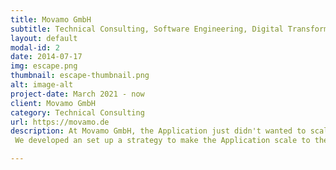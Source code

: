 ```yaml
---
title: Movamo GmbH
subtitle: Technical Consulting, Software Engineering, Digital Transformation
layout: default
modal-id: 2
date: 2014-07-17
img: escape.png
thumbnail: escape-thumbnail.png
alt: image-alt
project-date: March 2021 - now
client: Movamo GmbH
category: Technical Consulting
url: https://movamo.de
description: At Movamo GmbH, the Application just didn't wanted to scale with the incoming stream of users.
 We developed an set up a strategy to make the Application scale to their needs.

---
```

